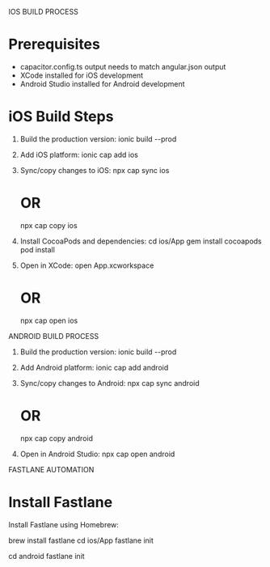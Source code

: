 <!-- ================= -->
IOS BUILD PROCESS
<!-- ================= -->

# Prerequisites
- capacitor.config.ts output needs to match angular.json output
- XCode installed for iOS development
- Android Studio installed for Android development

# iOS Build Steps
1. Build the production version:
   ionic build --prod

2. Add iOS platform:
   ionic cap add ios

3. Sync/copy changes to iOS:
   npx cap sync ios
   # OR
   npx cap copy ios

4. Install CocoaPods and dependencies:
   cd ios/App
   gem install cocoapods
   pod install

5. Open in XCode:
   open App.xcworkspace
   # OR
   npx cap open ios

<!-- ================= -->
ANDROID BUILD PROCESS  
<!-- ================= -->

1. Build the production version:
   ionic build --prod

2. Add Android platform:
   ionic cap add android

3. Sync/copy changes to Android:
   npx cap sync android
   # OR 
   npx cap copy android

4. Open in Android Studio:
   npx cap open android

<!-- ================= -->
FASTLANE AUTOMATION
<!-- ================= -->

# Install Fastlane
Install Fastlane using Homebrew:

brew install fastlane
cd ios/App
fastlane init

cd android
fastlane init

